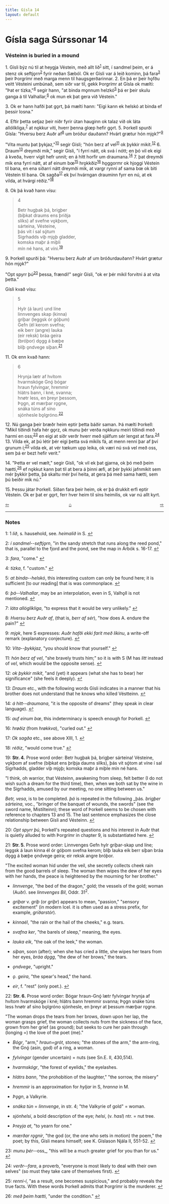 ```yaml
---
title: Gísla 14
layout: default
---
```


# Gísla saga Súrssonar 14

### Vésteinn is buried in a mound

1\. Gísli býz nú til at heygja Véstein, með allt lið<sup id="a1">[1](#myfootnote1)</sup> sitt, í sandmel þeim, er á stenz ok seftj&#x1EB;rn<sup id="a2">[2](#myfootnote2)</sup> fyrir neðan Sæból. Ok er Gísli var á leið kominn, þá fara<sup id="a3">[3](#myfootnote3)</sup> þeir Þorgrímr með marga menn til haugsgerðarinnar. 2. En þá er þeir h&#x1EB;fðu veitt Vésteini umbúnað, sem siðr var til, gekk Þorgrímr at Gísla ok mælti: "Þat er tízka,"<sup id="a4">[4](#myfootnote4)</sup> segir hann, "at binda m&#x1EB;nnum helzkó<sup id="a5">[5](#myfootnote5)</sup> þá er þeir skulu ganga á til Valhallar,<sup id="a6">[6](#myfootnote6)</sup> ok mun ek þat gera við Véstein."

3\. Ok er hann hafði þat g&#x1EB;rt, þá mælti hann: "Eigi kann ek helskó at binda ef þessir losna."

4\. Eftir þetta setjaz þeir niðr fyrir útan hauginn ok talaz við ok láta allólíkliga,<sup id="a7">[7](#myfootnote7)</sup> at n&#x1EB;kkur viti, hverr þenna gl&oelig;p hefir g&#x1EB;rt. 5. Þorkell spurði Gísla: "Hversu berz Auðr af<sup id="a8">[8](#myfootnote8)</sup> um bróður dauðann? Hvárt grætur hón mj&#x1EB;k?"<sup id="a9">[9](#myfootnote9)</sup>

"Vita muntu þat þykjaz,"<sup id="a10">[10](#myfootnote10)</sup> segir Gísli; "hón berz af vel<sup id="a11">[11](#myfootnote11)</sup> ok þykkir mikit.<sup id="a12">[12](#myfootnote12)</sup> 6. Draum<sup id="a13">[13](#myfootnote13)</sup> dreymði mik," segir Gísli, "í fyrri nátt, ok svá í nótt; en þó vil ek eigi á kveða, hverr vígit hefr unnit; en á hitt horfir um draumana.<sup id="a14">[14](#myfootnote14)</sup> 7. þat dreymði mik ena fyrri nátt, at af einum b&oelig;<sup id="a15">[15](#myfootnote15)</sup> hr&#x1EB;kkðiz<sup id="a16">[16](#myfootnote16)</sup> h&#x1EB;ggormr ok hjoggi Véstein til bana, en ena síðarri nátt dreymði mik, at vargr rynni af sama b&oelig; ok biti Véstein til bana. Ok sagða<sup id="a17">[17](#myfootnote17)</sup> ek því hvárngan drauminn fyrr en nú, at ek vilda, at hvárgi réðiz."<sup id="a18">[18](#myfootnote18)</sup>

8\. Ok þá kvað hann vísu:

>4   
>
>Betr hugþak þá, brigþer   
>(biþkat draums ens þriðja   
>slíks) af svefne v&#x1EB;kþom,   
>sárteina, Vésteine,   
>þás vit í sal sǫ́tum   
>Sigrhadds viþ mj&#x1EB;þ gladder,   
>komska maþr á miþli   
>mín né hans, at víni.<sup id="a19">[19](#myfootnote19)</sup>

9\. Þorkell spurði þá: "Hversu berz Auðr af um bróðurdauðann? Hvárt grætur hón mj&#x1EB;k?"

"Opt spyrr þú<sup id="a20">[20](#myfootnote20)</sup> þessa, frændi!" segir Gísli, "ok er þér mikil forvitni á at vita þetta."

Gísli kvað vísu:

>5  
>
>Hylr (á laun) und líne   
linnvenges skap (kinna)   
gríþar (leggsk ór góþum)   
Gefn (él kerom svefna;   
eik berr (angre) lauka   
(eir reksk) bráa geira   
(bróþor) d&#x1EB;gg á bæþe   
blíþ &#x1EB;ndvege síþan.<sup id="a21">[21](#myfootnote21)</sup>   

11\. Ok enn kvað hann:

>6
>
>Hrynja lætr af hvítom   
hvarmskóge Gnǫ́ bógar   
hraun fylvingar, hremmir   
hlátrs bann, í kné, svanna;   
hn&oslash;tr less, en þreyr þessom,   
Þ&#x1EB;gn, at mærþar r&#x1EB;gne,   
snáka túns af síno   
sjónhesle b&#x1EB;lgróno.<sup id="a22">[22](#myfootnote22)</sup>   

12\. Nú ganga þeir bræðr heim eptir þetta báðir saman. Þá mælti Þorkell: "Mikil tíðindi hafa hér g&#x1EB;rz, ok munu þér verða n&#x1EB;kkuru meiri tíðindi með harmi en oss;<sup id="a23">[23](#myfootnote23)</sup> en eigi at síðr verðr hverr með sjálfum sér lengst at fara.<sup id="a24">[24](#myfootnote24)</sup> 13. Vilda ek, at þú létir þér eigi þetta svá mikils fá, at menn renni þar af því grunum í;<sup id="a25">[25](#myfootnote25)</sup> vilda ek, at vér t&oelig;kum upp leika, ok væri nú svá vel með oss, sem þá er bezt hefir verit."

14\. "Þetta er vel mælt," segir Gísli, "ok vil ek þat gjarna, ok þó með þeim hætti,<sup id="a26">[26](#myfootnote26)</sup> ef n&#x1EB;kkut kann þat til at bera á þinni æfi, at þér þykki jafnmikit sem mér þykkir þetta, þá skaltu mér því heita, at gera þá með sama hætti, sem þú beiðir mik nú."

15\. Þessu játar Þorkell. Síðan fara þeir heim, ok er þá drukkit erfi eptir Véstein. Ok er þat er g&#x1EB;rt, ferr hver heim til síns heimilis, ok var nú allt kyrt.

<div style="float: left"><a href="http://rcblack.net/Gisla_saga/Gisla_13">⇦</a></div>
<div style="float: right"><a href="http://rcblack.net/Gisla_saga/Gisla_15">⇨</a></div>
<div style="margin: 0 auto; width: 100px;"><a href="http://rcblack.net/Gisla_saga/Gisla_home">&#8962;</a></div>

---

### Notes

<a name="myfootnote1" id="f1">1</a>:
1 _lið_, s. hausehold, see. _heimalið_ in S.
[↩](#a1)

<a name="myfootnote2" id="f2">2</a>:
 _í sandmel--seftj&#x1EB;rn_, "in the sandy stretch that runs along the reed pond," that is, parallel to the fjord and the pond, see the map in Árbók s. 16-17.
[↩](#a2)

<a name="myfootnote3" id="f3">3</a>:
 _fara_, "come."
[↩](#a3)

<a name="myfootnote4" id="f4">4</a>:
 _tízka_, f. "custom."
[↩](#a4)

<a name="myfootnote5" id="f5">5</a>:
 _at binda--helskó_, this interesting custom can only be found here; it is sufficient [to our reading] that is was commonplace.
[↩](#a5)

<a name="myfootnote6" id="f6">6</a>:
 _þá--Valhallar_, may be an interpolation, even in S, Valh&#x1EB;ll is not mentioned.
[↩](#a6)

<a name="myfootnote7" id="f7">7</a>:
 _láta allóglíkliga_, "to express that it would be very unlikely."
[↩](#a7)

<a name="myfootnote8" id="f8">8</a>:
 _Hversu berz Auðr af_, (that is, _berr af sér_), "how does A. endure the pain?"
[↩](#a8)

<a name="myfootnote9" id="f9">9</a>:
 _mj&#x1EB;k_, here S expresses: _Auðr hafði ekki farit með líkinu_, a write-off remark (explanatory conjecture).
[↩](#a9)

<a name="myfootnote10" id="f10">10</a>:
 _Vita--þykkjaz_, "you should know that yourself."
[↩](#a10)

<a name="myfootnote11" id="f11">11</a>:
 _hón berz af vel_, "she bravely trusts him;" so it is with S (M has _lítt_ instead of _vel_, which would be the opposite sense).
[↩](#a11)

<a name="myfootnote12" id="f12">12</a>:
 _ok þykkir mikit_, "and (yet) it appears (what she has to bear) her significance" (she feels it deeply).
[↩](#a12)

<a name="myfootnote13" id="f13">13</a>:
 _Draum_ etc., with the following words Gísli indicates in a manner that his brother does not understand that he knows who killed Véstteinn.
[↩](#a13)

<a name="myfootnote14" id="f14">14</a>:
 _á hitt--draumana_, "it is the opposite of dreams" (they speak in clear language).
[↩](#a14)

<a name="myfootnote15" id="f15">15</a>:
 _auf einum b&oelig;_, this indeterminacy is speech enough for Þorkell.
[↩](#a15)

<a name="myfootnote16" id="f16">16</a>:
 _hr&oslash;ðiz_ (from _hr&oslash;kkva_), "curled out."
[↩](#a16)

<a name="myfootnote17" id="f17">17</a>:
 _Ok sagða_ etc., see above XIII, 1.
[↩](#a17)

<a name="myfootnote18" id="f18">18</a>:
 _réðiz_, "would come true."
[↩](#a18)

<a name="myfootnote19" id="f19">19</a>:
 __Str. 4.__ Prose word order: Betr hugþak þá, brigþer sárteina! Vésteine, v&#x1EB;kþom af svefne (biþkat ens þriþja daums slíks), þás vit sǫ́tom at víne í sal Sigrhadds, gladder viþ mj&#x1EB;þ; komska maþr á miþle mín né hans.

"I think, oh warrior, that Vésteinn, awakening from sleep, felt better (I do not wish such a dream for the third time), then, when we both sat by the wine in the Sigrhadds, amused by our meeting, no one sitting between us."

_Betr, vesa_, is to be completed. _þá_ is repeated in the following _þás. _brigþer sárteina_, voc., "bringer of the banquet of wounds, the swords" (see the sword name, Mistilteinn); these word of Þorkell seems to be chosen with reference to chapters 13 and 15. The last sentence emphasizes the close relationship between Gísli and Vésteinn.
[↩](#a19)

<a name="myfootnote20" id="f20">20</a>:
 _Opt spyrr þú_, Þorkell's repeated questions and his interest in Auðr that is quietly alluded to with Þorgrímr in chapter 9, is substantiated here.
[↩](#a20)

<a name="myfootnote21" id="f21">21</a>:
 __Str. 5.__ Prose word order: Linnvenges Gefn hylr gríþar-skap und líne; leggsk á laun kinna él ór góþom svefna kerom; blíþ lauka eik berr síþan bráa d&#x1EB;gg á bæþe &#x1EB;ndvege geira; eir reksk angre bróþor.

"The excited woman hid under the veil, she secretly collects cheek rain from the good barrels of sleep. The woman then wipes the dew of her eyes with her hands, the peace is heightened by the mourning for her brother."

* _linnvenge_, "the bed of the dragon," gold; the vessels of the gold; woman (Auðr). see _linnvenges Bil_, Oddr. 31<sup>2</sup>.

* _gríþar_ v. _gríþ_ (or _gríþr_) appears to mean, "passion," "sensory excitement" (in modern Icel. it is often used as a stress prefix, for example, _gríðarstór_).

* _kinnaél_, "the rain or the hail of the cheeks," e.g. tears.

* _svafna ker_, "the barels of sleep," meaning, the eyes.

* _lauka eik_, "the oak of the leek," the woman.

* _síþan_, soon (after); when she has cried a little, she wipes her tears from her eyes, _bráa d&#x1EB;gg_, "the dew of her brows," the tears.

* _&#x1EB;ndvege_, "upright."

* _&#x1EB;. geira_, "the spear's head," the hand.

* _eir_, f. "rest" (only poet.).
[↩](#a21)

<a name="myfootnote22" id="f22">22</a>:
 __Str. 6.__ Prose word order: Bógar hraun-Gnǫ́ lætr fylvingar hrynja af hvítom hvarmskóge í kné; hlátrs bann hremmir svanna; Þ&#x1EB;gn snáke túns less hn&oslash;tr af síno b&#x1EB;lgróno sjónhesle, en þreyr at þessum mærþar r&#x1EB;gne.

"The woman drops the tears from her brows, down upon her lap, the woman grasps grief, the woman collects nuts from the sickness of the face, grown from her grief (as ground); but seeks to cure her pain through (longing =) the love of the poet (me)."

*  _Bógr_, "arm," _hraun=grót_, stones; "the stones of the arm," the arm-ring, the Gnǫ́ (asin, god) of a ring, a woman.

* _fylvingar_ (gender uncertain) = nuts (see Sn.E. II, 430,514).

* _hvarmskógr_, "the forest of eyelids," the eyelashes.

* _hlátrs bann_, "the prohobition of the laughter," "the sorrow, the misery"

* _hremmir_ is an approximation for _hyljar_ in S, _hranna_ in M.

* _Þ&#x1EB;gn_, a Valkyrie.

* _snáka tún_ = _linnvenge_, in str. 4; "the Valkyrie of gold" = woman.

* _sjónhelsi_, a bold description of the eye; _helsi_, (v. _hasl_) ntr. = nut tree.

* _Þreyja at_, "to yearn for one."

* _m&oelig;rðar r&#x1EB;gnir_, "the god (or, the one who sets in motion) the poem," the poet; by this, Gísli means himself; see K. Gíslason Njála II, 551-52.
[↩](#a22)

<a name="myfootnote23" id="f23">23</a>:
 _munu þér_--oss_, "this will be a much greater grief for you than for us."
[↩](#a23)

<a name="myfootnote24" id="f24">24</a>:
 _verðr--fara_, a proverb, "everyone is most likely to deal with their own selves" (so must they take care of themselves first).
[↩](#a24)

<a name="myfootnote25" id="f25">25</a>:
 _renni-í_, "as a result, one becomes suspicious," and probably reveals the true facts. With these words Þorkell admits that Þorgrímr is the murderer.
[↩](#a25)

<a name="myfootnote26" id="f26">26</a>:
 _með þeim h&oelig;tti_, "under the condition."
[↩](#a26)
